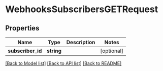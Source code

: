# WebhooksSubscribersGETRequest

## Properties
Name | Type | Description | Notes
------------ | ------------- | ------------- | -------------
**subscriber_id** | **string** |  | [optional] 

[[Back to Model list]](../README.md#documentation-for-models) [[Back to API list]](../README.md#documentation-for-api-endpoints) [[Back to README]](../README.md)



